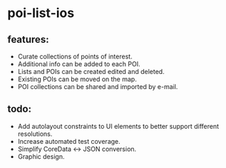 # poi-list-ios
## features:
- Curate collections of points of interest. 
- Additional info can be added to each POI.
- Lists and POIs can be created edited and deleted.
- Existing POIs can be moved on the map.
- POI collections can be shared and imported by e-mail.
## todo:
- Add autolayout constraints to UI elements to better support different resolutions.
- Increase automated test coverage.
- Simplify CoreData <-> JSON conversion.
- Graphic design.

